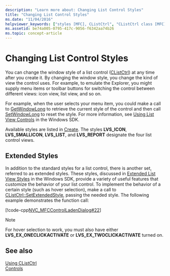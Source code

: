 ```yaml
---
description: "Learn more about: Changing List Control Styles"
title: "Changing List Control Styles"
ms.date: "11/04/2016"
helpviewer_keywords: ["styles [MFC], CListCtrl", "CListCtrl class [MFC], styles", "CListCtrl class [MFC], changing styles"]
ms.assetid: be74a005-0795-417c-9056-f6342aa74b26
ms.topic: concept-article
---
```

# Changing List Control Styles

You can change the window style of a list control ([CListCtrl](reference/clistctrl-class.md)) at any time after you create it. By changing the window style, you change the kind of view the control uses. For example, to emulate the Explorer, you might supply menu items or toolbar buttons for switching the control between different views: icon view, list view, and so on.

For example, when the user selects your menu item, you could make a call to [GetWindowLong](/windows/win32/api/winuser/nf-winuser-getwindowlongw) to retrieve the current style of the control and then call [SetWindowLong](/windows/win32/api/winuser/nf-winuser-setwindowlongw) to reset the style. For more information, see [Using List View Controls](/windows/win32/Controls/using-list-view-controls) in the Windows SDK.

Available styles are listed in [Create](reference/clistctrl-class.md#create). The styles **LVS_ICON**, **LVS_SMALLICON**, **LVS_LIST**, and **LVS_REPORT** designate the four list control views.

## Extended Styles

In addition to the standard styles for a list control, there is another set, referred to as extended styles. These styles, discussed in [Extended List View Styles](/windows/win32/Controls/extended-list-view-styles) in the Windows SDK, provide a variety of useful features that customize the behavior of your list control. To implement the behavior of a certain style (such as hover selection), make a call to [CListCtrl::SetExtendedStyle](reference/clistctrl-class.md#setextendedstyle), passing the needed style. The following example demonstrates the function call:

[!code-cpp[NVC_MFCControlLadenDialog#22](codesnippet/cpp/changing-list-control-styles_1.cpp)]

> [!NOTE]
> For hover selection to work, you must also have either **LVS_EX_ONECLICKACTIVATE** or **LVS_EX_TWOCLICKACTIVATE** turned on.

## See also

[Using CListCtrl](using-clistctrl.md)<br/>
[Controls](controls-mfc.md)
